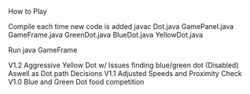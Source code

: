 How to Play

Compile each time new code is added
javac Dot.java GamePanel.java GameFrame.java GreenDot.java BlueDot.java YellowDot.java

Run
java GameFrame

V1.2
Aggressive Yellow Dot w/ Issues finding blue/green dot (Disabled) Aswell as Dot path Decisions
V1.1
Adjusted Speeds and Proximity Check
V1.0
Blue and Green Dot food competition